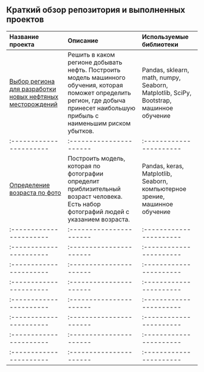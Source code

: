 ## Краткий обзор репозитория и выполненных проектов


| Название проекта | Описание | Используемые библиотеки | 
| :---------------------- | :---------------------- | :---------------------- |
|	[Выбор региона для разработки новых нефтяных месторождений](Choosing_the_location_for_the_well) | Решить в каком регионе добывать нефть. Построить модель машинного обучения, которая поможет определить регион, где добыча принесет наибольшую прибыль с наименьшим риском убытков. | Pandas, sklearn, math, numpy, Seaborn, Matplotlib, SciPy, Bootstrap, машинное обучение |
| :---------------------- | :---------------------- | :---------------------- |
|	[Определение возраста по фото](Computer_Vision) | Построить модель, которая по фотографии определит приблизительный возраст человека. Есть набор фотографий людей с указанием возраста. | Pandas, keras, Matplotlib, Seaborn, компьютерное зрение, машинное обучение |
| :---------------------- | :---------------------- | :---------------------- |
| :---------------------- | :---------------------- | :---------------------- |
| :---------------------- | :---------------------- | :---------------------- |
| :---------------------- | :---------------------- | :---------------------- |
| :---------------------- | :---------------------- | :---------------------- |
| :---------------------- | :---------------------- | :---------------------- |
| :---------------------- | :---------------------- | :---------------------- |
| :---------------------- | :---------------------- | :---------------------- |
